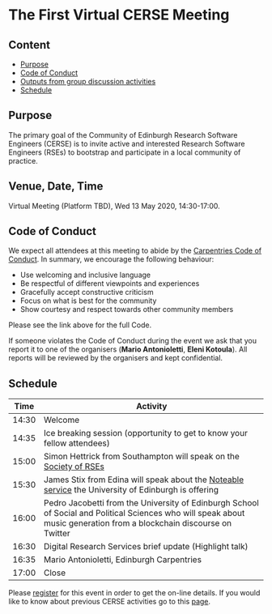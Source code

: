 # The First Virtual CERSE Meeting

## Content
* [Purpose](#purpose)
* [Code of Conduct](#code-of-conduct)
* [Outputs from group discussion activities](#outputs-from-group-discussion-activities)
* [Schedule](#schedule)


## Purpose

The primary goal of the Community of Edinburgh Research Software Engineers (CERSE) is to invite active and interested Research Software Engineers (RSEs) to bootstrap and participate in a local community of practice.

##	Venue, Date, Time

Virtual Meeting (Platform TBD), Wed 13 May 2020, 14:30-17:00.

## Code of Conduct

We expect all attendees at this meeting to abide by the [Carpentries Code of Conduct](https://docs.carpentries.org/topic_folders/policies/code-of-conduct.html). In summary, we encourage the following behaviour:

* Use welcoming and inclusive language
* Be respectful of different viewpoints and experiences
* Gracefully accept constructive criticism
* Focus on what is best for the community
* Show courtesy and respect towards other community members

Please see the link above for the full Code.

If someone violates the Code of Conduct during the event we ask that you report it to one of the organisers (**Mario Antonioletti**, **Eleni Kotoula**). All reports will be reviewed by the organisers and kept confidential.  

## Schedule

|Time  | Activity      |
|------| ------|
|14:30 | Welcome  |
|14:35 | Ice breaking session (opportunity to get to know your fellow attendees) |
|15:00 | Simon Hettrick from Southampton will speak on the [Society of RSEs](https://society-rse.org/) |
|15:30 | James Stix from Edina will speak about the [Noteable service](https://www.ed.ac.uk/information-services/learning-technology/noteable) the University of Edinburgh is offering |
|16:00 | Pedro Jacobetti from the University of Edinburgh School of Social and Political Sciences who will speak about music generation from a blockchain discourse on Twitter |
|16:30 | Digital Research Services brief update (Highlight talk) |
|16:35 | Mario Antonioletti, Edinburgh Carpentries |
|17:00 | Close |

Please [register](https://www.eventbrite.co.uk/e/cerse-virtual-meeting-tickets-104313719142) for this event in order to get the on-line details. If you would like to know about previous CERSE activities go to this [page](https://cerse.github.io/).

